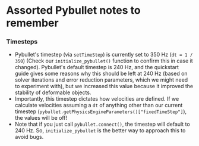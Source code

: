 #  Assorted Pybullet notes to remember

### Timesteps
- Pybullet's timestep (via `setTimeStep`) is currently set to 350 Hz (`dt = 1 / 350`) (Check our `initialize_pybullet()` function to confirm this in case it changed). Pybullet's default timestep is 240 Hz, and the quickstart guide gives some reasons why this should be left at 240 Hz (based on solver iterations and error reduction parameters, which we might need to experiment with), but we increased this value because it improved the stability of deformable objects. 
- Importantly, this timestep dictates how velocities are defined. If we calculate velocities assuming a `dt` of anything other than our current timestep (`pybullet.getPhysicsEngineParameters()["fixedTimeStep"]`), the values will be off!
- Note that if you just call `pybullet.connect()`, the timestep will default to 240 Hz. So, `initialize_pybullet` is the better way to approach this to avoid bugs. 
